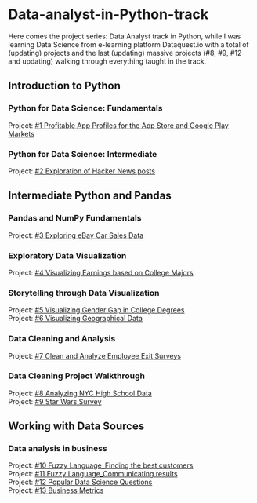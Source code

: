 # **Data-analyst-in-Python-track**

Here comes the project series: Data Analyst track in Python, while I was learning Data Science from e-learning platform Dataquest.io with a total of (updating) projects and the last (updating) massive projects (#8, #9, #12 and updating) walking through everything taught in the track.

## Introduction to Python

### Python for Data Science: Fundamentals

Project: [#1 Profitable App Profiles for the App Store and Google Play Markets](https://github.com/emmanguyen102/Data-analyst-in-Python-project-series/blob/master/%231%20Profitable%20App%20Profiles%20for%20Google%20Play%20and%20App%20Store%20Markets.ipynb)

### Python for Data Science: Intermediate

Project: [#2 Exploration of Hacker News posts](https://github.com/emmanguyen102/Data-analyst-in-Python-project-series/blob/master/%232%20Exploration%20of%20Hacker%20News%20posts%20.ipynb)

## Intermediate Python and Pandas

### Pandas and NumPy Fundamentals

Project: [#3 Exploring eBay Car Sales Data](https://github.com/emmanguyen102/Data-analyst-in-Python-project-series/blob/master/%233%20Exploring%20eBay%20Car%20Sale%20Data.ipynb)

### Exploratory Data Visualization

Project: [#4 Visualizing Earnings based on College Majors](https://github.com/emmanguyen102/Data-analyst-in-Python-project-series/blob/master/%234%20Visualizing%20Earnings%20based%20on%20College%20Majors.ipynb)

### Storytelling through Data Visualization

Project: [#5 Visualizing Gender Gap in College Degrees]()
<br>
Project: [#6 Visualizing Geographical Data]()

### Data Cleaning and Analysis

Project: [#7 Clean and Analyze Employee Exit Surveys]()

### Data Cleaning Project Walkthrough

Project: [#8 Analyzing NYC High School Data]()
<br>
Project: [#9 Star Wars Survey]()

## Working with Data Sources

### Data analysis in business

Project: [#10 Fuzzy Language_Finding the best customers](https://github.com/emmanguyen102/Dataquest-Data-analyst-in-Python-portfolio/blob/master/%2310%20Fuzzy%20Language_Finding%20the%20best%20customers.ipynb)
<br>
Project: [#11 Fuzzy Language_Communicating results]()
<br>
Project: [#12 Popular Data Science Questions]()
<br>
Project: [#13 Business Metrics]()
